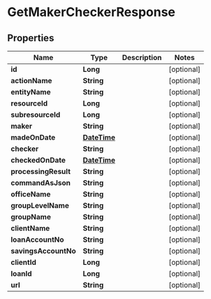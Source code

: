 
# GetMakerCheckerResponse

## Properties
Name | Type | Description | Notes
------------ | ------------- | ------------- | -------------
**id** | **Long** |  |  [optional]
**actionName** | **String** |  |  [optional]
**entityName** | **String** |  |  [optional]
**resourceId** | **Long** |  |  [optional]
**subresourceId** | **Long** |  |  [optional]
**maker** | **String** |  |  [optional]
**madeOnDate** | [**DateTime**](DateTime.md) |  |  [optional]
**checker** | **String** |  |  [optional]
**checkedOnDate** | [**DateTime**](DateTime.md) |  |  [optional]
**processingResult** | **String** |  |  [optional]
**commandAsJson** | **String** |  |  [optional]
**officeName** | **String** |  |  [optional]
**groupLevelName** | **String** |  |  [optional]
**groupName** | **String** |  |  [optional]
**clientName** | **String** |  |  [optional]
**loanAccountNo** | **String** |  |  [optional]
**savingsAccountNo** | **String** |  |  [optional]
**clientId** | **Long** |  |  [optional]
**loanId** | **Long** |  |  [optional]
**url** | **String** |  |  [optional]




